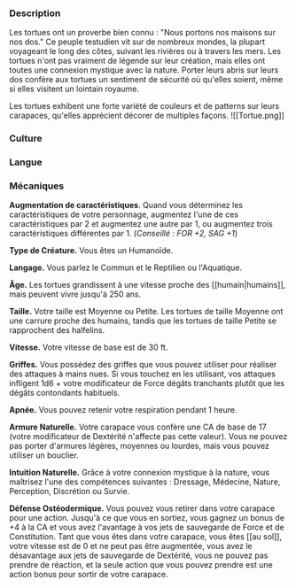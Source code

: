 ### Description

Les tortues ont un proverbe bien connu : "Nous portons nos maisons sur nos dos." Ce peuple testudien vit sur de nombreux mondes, la plupart voyageant le long des côtes, suivant les rivières ou à travers les mers. Les tortues n'ont pas vraiment de légende sur leur création, mais elles ont toutes une connexion mystique avec la nature. Porter leurs abris sur leurs dos confère aux tortues un sentiment de sécurité où qu'elles soient, même si elles visitent un lointain royaume.

Les tortues exhibent une forte variété de couleurs et de patterns sur leurs carapaces, qu'elles apprécient décorer de multiples façons.
![[Tortue.png]]
### Culture

### Langue

### Mécaniques

**Augmentation de caractéristiques**. Quand vous déterminez les caractéristiques de votre personnage, augmentez l'une de ces caractéristiques par 2 et augmentez une autre par 1, ou augmentez trois caractéristiques différentes par 1. (*Conseillé : FOR +2, SAG +1*)

**Type de Créature.** Vous êtes un Humanoïde.

**Langage.** Vous parlez le Commun et le Reptilien ou l'Aquatique.

**Âge.** Les tortues grandissent à une vitesse proche des [[humain|humains]], mais peuvent vivre jusqu'à 250 ans.

**Taille.** Votre taille est Moyenne ou Petite. Les tortues de taille Moyenne ont une carrure proche des humains, tandis que les tortues de taille Petite se rapprochent des halfelins.

**Vitesse.** Votre vitesse de base est de 30 ft.

**Griffes.** Vous possédez des griffes que vous pouvez utiliser pour réaliser des attaques à mains nues. Si vous touchez en les utilisant, vos attaques infligent 1d6 + votre modificateur de Force dégâts tranchants plutôt que les dégâts contondants habituels.

**Apnée.** Vous pouvez retenir votre respiration pendant 1 heure.

**Armure Naturelle.** Votre carapace vous confère une CA de base de 17 (votre modificateur de Dextérité n'affecte pas cette valeur). Vous ne pouvez pas porter d'armures légères, moyennes ou lourdes, mais vous pouvez utiliser un bouclier.

**Intuition Naturelle.** Grâce à votre connexion mystique à la nature, vous maîtrisez l'une des compétences suivantes : Dressage, Médecine, Nature, Perception, Discrétion ou Survie.

**Défense Ostéodermique.** Vous pouvez vous retirer dans votre carapace pour une action. Jusqu'à ce que vous en sortiez, vous gagnez un bonus de +4 à la CA et vous avez l'avantage à vos jets de sauvegarde de Force et de Constitution. Tant que vous êtes dans votre carapace, vous êtes [[au sol]], votre vitesse est de 0 et ne peut pas être augmentée, vous avez le désavantage aux jets de sauvegarde de Dextérité, vous ne pouvez pas prendre de réaction, et la seule action que vous pouvez prendre est une action bonus pour sortir de votre carapace.
